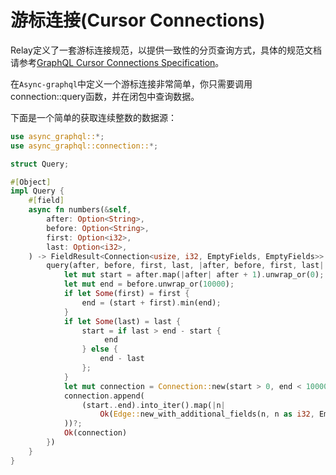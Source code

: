 # 游标连接(Cursor Connections)

Relay定义了一套游标连接规范，以提供一致性的分页查询方式，具体的规范文档请参考[GraphQL Cursor Connections Specification](https://facebook.github.io/relay/graphql/connections.htm)。

在`Async-graphql`中定义一个游标连接非常简单，你只需要调用connection::query函数，并在闭包中查询数据。

下面是一个简单的获取连续整数的数据源：

```rust
use async_graphql::*;
use async_graphql::connection::*;

struct Query;

#[Object]
impl Query {
    #[field]
    async fn numbers(&self,
        after: Option<String>,
        before: Option<String>,
        first: Option<i32>,
        last: Option<i32>,
    ) -> FieldResult<Connection<usize, i32, EmptyFields, EmptyFields>> {
        query(after, before, first, last, |after, before, first, last| {
            let mut start = after.map(|after| after + 1).unwrap_or(0);
            let mut end = before.unwrap_or(10000);
            if let Some(first) = first {
                end = (start + first).min(end);
            }
            if let Some(last) = last {
                start = if last > end - start {
                     end
                } else {
                    end - last
                };
            }
            let mut connection = Connection::new(start > 0, end < 10000);
            connection.append(
                (start..end).into_iter().map(|n|
                    Ok(Edge::new_with_additional_fields(n, n as i32, EmptyFields)),
            ))?;
            Ok(connection)
        })
    }
}
```